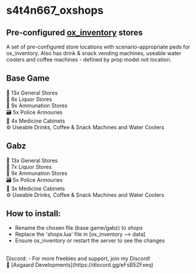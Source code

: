 # s4t4n667_oxshops
## Pre-configured [ox_inventory](https://github.com/overextended/ox_inventory) stores

A set of pre-configured store locations with scenario-appropriate peds for ox_inventory. Also has drink & snack vending machines, useable water coolers and coffee machines - defined by prop model not location.

Base Game
-
🍫 13x General Stores
<br>
🍷 6x Liquor Stores
<br>
🔫 9x Ammunation Stores
<br>
🗃️ 5x Police Armouries
<br>
💊 4x Medicine Cabinets 
<br>
⚙️ Useable Drinks, Coffee & Snack Machines and Water Coolers

Gabz 
-
🍫 13x General Stores
<br>
🍷 7x Liquor Stores
<br>
🔫 9x Ammunation Stores
<br>
🗃️ 5x Police Armouries
<br>
💊 3x Medicine Cabinets 
<br>
⚙️ Useable Drinks, Coffee & Snack Machines and Water Coolers

How to install:
- 
- Rename the chosen file (base game/gabz) to *shops*
- Replace the 'shops.lua' file in [ox_inventory --> data]
- Ensure ox_inventory or restart the server to see the changes

<br>
Discord:
-
For more freebies and support, join my Discord!
<br>
📌 [Asgaard Developments](https://discord.gg/eFsB5ZFxeq)
